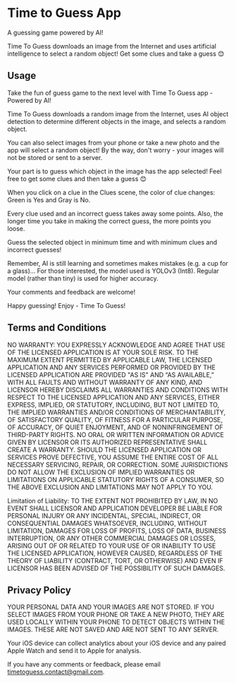 # Time to Guess App
A guessing game powered by AI!

Time To Guess downloads an image from the Internet and uses artificial intelligence to select a random object! Get some clues and take a guess 😊

## Usage
Take the fun of guess game to the next level with Time To Guess app - Powered by AI!

Time To Guess downloads a random image from the Internet, uses AI object detection to determine different objects in the image, and selects a random object.

You can also select images from your phone or take a new photo and the app will select a random object! By the way, don't worry - your images will not be stored or sent to a server.

Your part is to guess which object in the image has the app selected! Feel free to get some clues and then take a guess 😊

When you click on a clue in the Clues scene, the color of clue changes: Green is Yes and Gray is No.

Every clue used and an incorrect guess takes away some points. Also, the longer time you take in making the correct guess, the more points you loose.

Guess the selected object in minimum time and with minimum clues and incorrect guesses!

Remember, AI is still learning and sometimes makes mistakes (e.g. a cup for a glass)… For those interested, the model used is YOLOv3 (Int8). Regular model (rather than tiny) is used for higher accuracy.

Your comments and feedback are welcome!

Happy guessing! Enjoy - Time To Guess!

## Terms and Conditions

NO WARRANTY: YOU EXPRESSLY ACKNOWLEDGE AND AGREE THAT USE OF THE LICENSED APPLICATION IS AT YOUR SOLE RISK. TO THE MAXIMUM EXTENT PERMITTED BY APPLICABLE LAW, THE LICENSED APPLICATION AND ANY SERVICES PERFORMED OR PROVIDED BY THE LICENSED APPLICATION ARE PROVIDED "AS IS" AND “AS AVAILABLE,” WITH ALL FAULTS AND WITHOUT WARRANTY OF ANY KIND, AND LICENSOR HEREBY DISCLAIMS ALL WARRANTIES AND CONDITIONS WITH RESPECT TO THE LICENSED APPLICATION AND ANY SERVICES, EITHER EXPRESS, IMPLIED, OR STATUTORY, INCLUDING, BUT NOT LIMITED TO, THE IMPLIED WARRANTIES AND/OR CONDITIONS OF MERCHANTABILITY, OF SATISFACTORY QUALITY, OF FITNESS FOR A PARTICULAR PURPOSE, OF ACCURACY, OF QUIET ENJOYMENT, AND OF NONINFRINGEMENT OF THIRD-PARTY RIGHTS. NO ORAL OR WRITTEN INFORMATION OR ADVICE GIVEN BY LICENSOR OR ITS AUTHORIZED REPRESENTATIVE SHALL CREATE A WARRANTY. SHOULD THE LICENSED APPLICATION OR SERVICES PROVE DEFECTIVE, YOU ASSUME THE ENTIRE COST OF ALL NECESSARY SERVICING, REPAIR, OR CORRECTION. SOME JURISDICTIONS DO NOT ALLOW THE EXCLUSION OF IMPLIED WARRANTIES OR LIMITATIONS ON APPLICABLE STATUTORY RIGHTS OF A CONSUMER, SO THE ABOVE EXCLUSION AND LIMITATIONS MAY NOT APPLY TO YOU.

Limitation of Liability: TO THE EXTENT NOT PROHIBITED BY LAW, IN NO EVENT SHALL LICENSOR AND APPLICATION DEVELOPER BE LIABLE FOR PERSONAL INJURY OR ANY INCIDENTAL, SPECIAL, INDIRECT, OR CONSEQUENTIAL DAMAGES WHATSOEVER, INCLUDING, WITHOUT LIMITATION, DAMAGES FOR LOSS OF PROFITS, LOSS OF DATA, BUSINESS INTERRUPTION, OR ANY OTHER COMMERCIAL DAMAGES OR LOSSES, ARISING OUT OF OR RELATED TO YOUR USE OF OR INABILITY TO USE THE LICENSED APPLICATION, HOWEVER CAUSED, REGARDLESS OF THE THEORY OF LIABILITY (CONTRACT, TORT, OR OTHERWISE) AND EVEN IF LICENSOR HAS BEEN ADVISED OF THE POSSIBILITY OF SUCH DAMAGES.

## Privacy Policy

YOUR PERSONAL DATA AND YOUR IMAGES ARE NOT STORED. 
IF YOU SELECT IMAGES FROM YOUR PHONE OR TAKE A NEW PHOTO, THEY ARE USED LOCALLY WITHIN YOUR PHONE TO DETECT OBJECTS WITHIN THE IMAGES. THESE ARE NOT SAVED AND ARE NOT SENT TO ANY SERVER.

Your iOS device can collect analytics about your iOS device and any paired Apple Watch and send it to Apple for analysis.

If you have any comments or feedback, please email timetoguess.contact@gmail.com.
